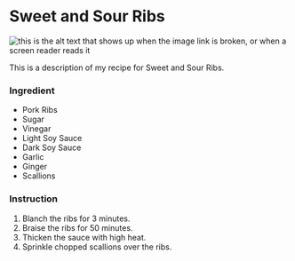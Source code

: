 # Sweet and Sour Ribs
![this is the alt text that shows up when the image link is broken, or when a screen reader reads it](https://p8.itc.cn/images01/20211016/605d958778c24f95a97a8b7e1b4bb138.jpeg)

This is a description of my recipe for Sweet and Sour Ribs.

### Ingredient
- Pork Ribs
- Sugar
- Vinegar
- Light Soy Sauce
- Dark Soy Sauce
- Garlic 
- Ginger
- Scallions

### Instruction
1. Blanch the ribs for 3 minutes.
2. Braise the ribs for 50 minutes.
3. Thicken the sauce with high heat.
4. Sprinkle chopped scallions over the ribs.